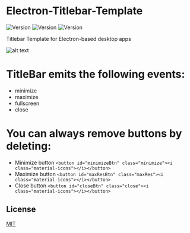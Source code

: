 # Electron-Titlebar-Template

<p>
  <img alt="Version" src="https://img.shields.io/badge/version-3.2.5-pink.svg?cacheSeconds=2592000" />
  <img alt="Version" src="https://img.shields.io/github/stars/4r1ss/Electron-Titlebar-Template" />
  <img alt="Version" src="https://img.shields.io/github/license/4r1ss/Electron-Titlebar-Template?color=yellow" />
</p>


Titlebar Template for Electron-based desktop apps

![alt text](https://i.imgur.com/ABdAZEb.png)


# TitleBar emits the following events:

- minimize
- maximize
- fullscreen
- close


# You can always remove buttons by deleting:

- Minimize button   ``` <button id="minimizeBtn" class="minimize"><i class="material-icons"></i></button> ```
- Maximize button   ``` <button id="maxResBtn" class="maxRes"><i class="material-icons"></i></button> ```
- Close button   ``` <button id="closeBtn" class="close"><i class="material-icons"></i></button> ```


## License
[MIT](https://github.com/4r1ss/Electron-Titlebar-Template/blob/main/LICENSE)
